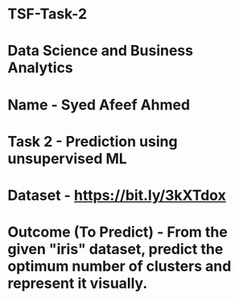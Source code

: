 # TSF-Task-2
# Data Science and Business Analytics  
# Name - Syed Afeef Ahmed 
# Task 2 - Prediction using unsupervised ML  
# Dataset - https://bit.ly/3kXTdox 
# Outcome (To Predict) - From the given "iris" dataset, predict the optimum number of clusters and represent it visually.

